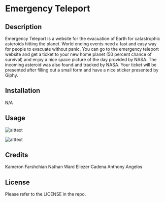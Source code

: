 # Emergency Teleport

## Description
Emergency Teleport is a website for the evacuation of Earth for catastrophic asteroids hitting the planet. World ending events need a fast and easy way for people to evacuate without panic. You can go to the emergency teleport website and get a ticket to your new home planet (50 percent chance of survival) and enjoy a nice space picture of the day provided by NASA. The incoming asteroid was also found and tracked by NASA. Your ticket will be presented after filling out a small form and have a nice sticker presented by Giphy.

## Installation

N/A


## Usage

![alttext](./assets/site.png)

![alttext](./assets/site2.png)

## Credits

Kameron Farshchian
Nathan Ward
Eliezer Cadena
Anthony Angelos

## License

Please refer to the LICENSE in the repo.
